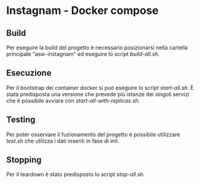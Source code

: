 # Instagnam - Docker compose

## Build
Per eseguire la build del progetto è necessario posizionarsi nella cartella principale "asw-instagnam" ed eseguire lo script *build-all.sh*.

## Esecuzione 
Per il bootstrap dei container docker si può eseguire lo script *start-all.sh*. È stata predisposta una versione che prevede più istanze dei singoli servizi che è possibile avviare con *start-all-with-replicas.sh*. 

## Testing
Per poter osservare il fuzionamento del progetto è possibile utilizzare *test.sh* che utilizza i dati inseriti in fase di init.

## Stopping
Per il teardown è stato predisposto lo script *stop-all.sh*.
